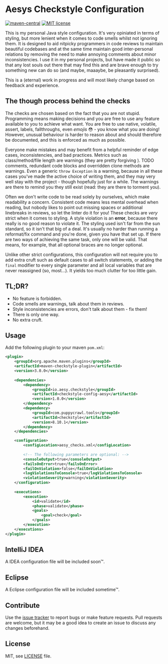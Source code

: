 # Aesys Checkstyle Configuration

[![maven-central][maven-central-image]][maven-central-url]
[![MIT license][license-image]][license-url]

[maven-central-image]: https://img.shields.io/maven-central/v/io.aesy.checkstyle/checkstyle-config-aesy.svg
[maven-central-url]: https://search.maven.org/#search%7Cga%7C1%7Cg%3A%22io.aesy.checkstyle%22%20checkstyle-config-aesy

[license-image]: https://img.shields.io/github/license/aesy/checkstyle-config-aesy.svg
[license-url]: https://github.com/aesy/checkstyle-config-aesy/blob/master/LICENSE

This is my personal Java style configuration. It's very opiniated in terms of styling, but 
more lenient when it comes to code smells whilst not ignoring them. It is designed to aid nitpicky 
programmers in code reviews to maintain beautiful codebases and at the same time maintain good 
inter-personal relations by removing the need to make annoying comments about minor inconsistencies. 
I use it in my personal projects, but have made it public so that any lost souls out there that 
may find this and are brave enough to try something new can do so (and maybe, maaaybe, be 
pleasantly surprised).

This is a (eternal) work in progress and will most likely change based on feedback and experience.

## The though process behind the checks 

The checks are chosen based on the fact that you are not stupid. Programming means making 
decisions and you are free to use any feature available to you to achieve what want. 
You are free to use native, volatile, assert, labels, fallthroughs, even *emojis* :flushed: - 
you know what you are doing! However, unusual behaviour is harder to reason about and should 
therefore be documented, and this is enforced as much as possible. 

Everyone make mistakes and may benefit from a helpful reminder of edge cases, inconsistencies, 
and bad practices. Metrics such as class/method/file length are warnings (they are pretty forgiving
). TODO comments, redundant code blocks and overridden clone methods are warnings. Even a generic 
`throw Exception` is a warning, because in all these cases you've made the active choice of writing 
them, and they may very well stay with the project - though hopefully just for a while. The 
warnings are there to remind you they still exist (read: they are there to torment you).

Often we don't write code to be read solely by ourselves, which make readability a concern. 
Consistent code means less mental overhead when reading, but nobody likes to point out missing 
spaces or additional linebreaks in reviews, so let the linter do it for you! These checks are 
*very* strict when it comes to styling. A style violation is an **error**, because there really 
is no good reason to violate it. The styling used isn't far from the sun standard, so it isn't 
that big of a deal. It's usually no harder than running a reformat/fix command and you're done, 
given you have that set up. If there are two ways of achieving the same task, only one will 
be valid. That means, for example, that all optional braces are no longer optional. 

Unlike other strict configurations, this configuration will not require you to add extra cruft
such as default cases to all switch statements, or adding the `final` modifier to every single 
parameter and all local variables that are never reassigned (so, most...). It yields too much 
clutter for too little gain.

## TL;DR?

* No feature is forbidden.
* Code smells are warnings, talk about them in reviews.
* Style inconsistencies are errors, don't talk about them - fix them!
* There is only one way.
* No extra cruft.

## Usage

Add the following plugin to your maven `pom.xml`:

```xml
<plugin>
    <groupId>org.apache.maven.plugins</groupId>
    <artifactId>maven-checkstyle-plugin</artifactId>
    <version>3.0.0</version>
    
    <dependencies>
        <dependency>
            <groupId>io.aesy.checkstyle</groupId>
            <artifactId>checkstyle-config-aesy</artifactId>
            <version>1.0.0</version>
        </dependency>
        <dependency>
            <groupId>com.puppycrawl.tools</groupId>
            <artifactId>checkstyle</artifactId>
            <version>8.10.1</version>
        </dependency>
    </dependencies>

    <configuration>
        <configLocation>aesy_checks.xml</configLocation>
        
        <!-- The following parameters are optional: -->
        <consoleOutput>true</consoleOutput>
        <failsOnError>true</failsOnError>
        <failOnViolation>false</failOnViolation>
        <logViolationsToConsole>true</logViolationsToConsole>
        <violationSeverity>warning</violationSeverity>
    </configuration>
    
    <executions>
        <execution>
            <id>validate</id>
            <phase>validate</phase>
            <goals>
                <goal>check</goal>
            </goals>
        </execution>
    </executions>
</plugin>
```

## IntelliJ IDEA

A IDEA configuration file will be included soon™.

## Eclipse

A Eclipse configuration file will be included sometime™.

## Contribute
Use the [issue tracker](https://github.com/aesy/checkstyle-config-aesy/issues) to report bugs or 
make feature requests. Pull requests are welcome, but it may be a good idea to create an issue to 
discuss any changes beforehand.

## License
MIT, see [LICENSE](/LICENSE) file.
